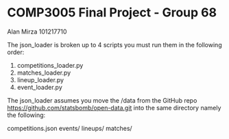 # COMP3005 Final Project - Group 68

Alan Mirza
101217710

The json_loader is broken up to 4 scripts you must run them in the following order:

1. competitions_loader.py
2. matches_loader.py
3. lineup_loader.py
4. event_loader.py

The json_loader assumes you move the /data from the GitHub repo https://github.com/statsbomb/open-data.git into the same directory namely the following:

competitions.json
events/
lineups/
matches/

